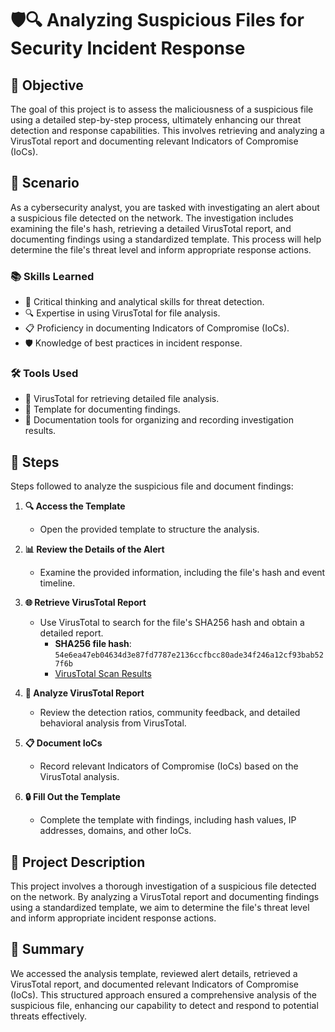 # 🛡️🔍 Analyzing Suspicious Files for Security Incident Response

## 🎯 Objective
The goal of this project is to assess the maliciousness of a suspicious file using a detailed step-by-step process, ultimately enhancing our threat detection and response capabilities. This involves retrieving and analyzing a VirusTotal report and documenting relevant Indicators of Compromise (IoCs).

## 📖 Scenario
As a cybersecurity analyst, you are tasked with investigating an alert about a suspicious file detected on the network. The investigation includes examining the file's hash, retrieving a detailed VirusTotal report, and documenting findings using a standardized template. This process will help determine the file's threat level and inform appropriate response actions.

### 📚 Skills Learned
- 🧠 Critical thinking and analytical skills for threat detection.
- 🔍 Expertise in using VirusTotal for file analysis.
- 📋 Proficiency in documenting Indicators of Compromise (IoCs).
- 🛡️ Knowledge of best practices in incident response.

### 🛠️ Tools Used
- 🔐 VirusTotal for retrieving detailed file analysis.
- 💾 Template for documenting findings.
- 📂 Documentation tools for organizing and recording investigation results.

## 📝 Steps
Steps followed to analyze the suspicious file and document findings:

1. **🔍 Access the Template**
   - Open the provided template to structure the analysis.

2. **📊 Review the Details of the Alert**
   - Examine the provided information, including the file's hash and event timeline.

3. **🌐 Retrieve VirusTotal Report**
   - Use VirusTotal to search for the file's SHA256 hash and obtain a detailed report.
     - **SHA256 file hash**: `54e6ea47eb04634d3e87fd7787e2136ccfbcc80ade34f246a12cf93bab527f6b`
     - [VirusTotal Scan Results](https://www.virustotal.com/gui/file/54e6ea47eb04634d3e87fd7787e2136ccfbcc80ade34f246a12cf93bab527f6b/details)


4. **📝 Analyze VirusTotal Report**
   - Review the detection ratios, community feedback, and detailed behavioral analysis from VirusTotal.

5. **📋 Document IoCs**
   - Record relevant Indicators of Compromise (IoCs) based on the VirusTotal analysis.

6. **🔒 Fill Out the Template**
   - Complete the template with findings, including hash values, IP addresses, domains, and other IoCs.

## 📜 Project Description
This project involves a thorough investigation of a suspicious file detected on the network. By analyzing a VirusTotal report and documenting findings using a standardized template, we aim to determine the file's threat level and inform appropriate incident response actions.

## 📄 Summary
We accessed the analysis template, reviewed alert details, retrieved a VirusTotal report, and documented relevant Indicators of Compromise (IoCs). This structured approach ensured a comprehensive analysis of the suspicious file, enhancing our capability to detect and respond to potential threats effectively.
